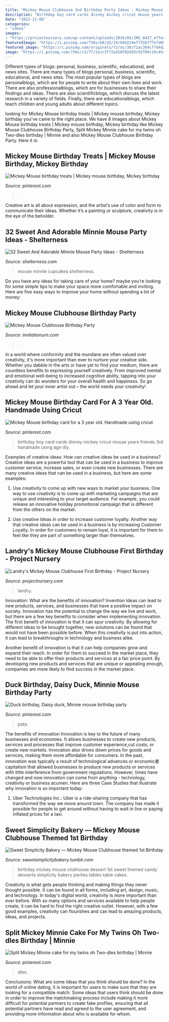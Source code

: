 ```yaml
---
title: "Mickey Mouse Clubhouse 2nd Birthday Party Ideas : Mickey Mouse Clubhouse Birthday Party"
description: "Birthday boy card cards disney mickey cricut mouse years friends 3rd handmade using age diy"
date: "2022-11-08"
categories:
- "ideas"
images:
- "https://projectnursery.com/wp-content/uploads/2016/05/IMG_8427_effect-683x1024.jpg"
featuredImage: "https://i.pinimg.com/736x/b8/d2/24/b8d224ef731bf77e7d09d9c5d269813a--birthday-decorations-birthday-party-ideas.jpg"
featured_image: "https://i.pinimg.com/originals/f2/ac/36/f2ac364c77d4d22674dc4ae65885c980.jpg"
image: "https://i.pinimg.com/736x/c3/f7/2a/c3f72ad10f02dd3c92f09c10c454df3f--mickey-and-friends-mickey-mouse-birthday.jpg"
---
```



Different types of blogs: personal, business, scientific, educational, and news sites.
There are many types of blogs personal, business, scientific, educational, and news sites. The most popular types of blogs are personalblogs, which are for people to write about their own lives and work. There are also professionalblogs, which are for businesses to share their findings and ideas. There are also scientificblogs, which discuss the latest research in a variety of fields. Finally, there are educationalblogs, which teach children and young adults about different topics.

	

		
looking for Mickey Mouse birthday treats | Mickey mouse birthday, Mickey birthday you've came to the right place. We have 8 Images about Mickey Mouse birthday treats | Mickey mouse birthday, Mickey birthday like Mickey Mouse Clubhouse Birthday Party, Split Mickey Minnie cake for my twins oh Two-dles birthday | Minnie and also Mickey Mouse Clubhouse Birthday Party. Here it is:
		
    
## Mickey Mouse Birthday Treats | Mickey Mouse Birthday, Mickey Birthday

<img loading=lazy src="https://i.pinimg.com/originals/f2/ac/36/f2ac364c77d4d22674dc4ae65885c980.jpg" onerror="this.onerror=null;this.src='https://tse1.mm.bing.net/th?id=OIP.TKrgK9YqMF9GQ7zKohtCIwHaJ4&amp;pid=15.1';" alt="Mickey Mouse birthday treats | Mickey mouse birthday, Mickey birthday">

_Source: pinterest.com_

>. 

	

Creative art is all about expression, and the artist’s use of color and form to communicate their ideas. Whether it’s a painting or sculpture, creativity is in the eye of the beholder.

    
## 32 Sweet And Adorable Minnie Mouse Party Ideas - Shelterness

<img loading=lazy src="https://i.shelterness.com/2016/10/28-Minnie-Mouse-cupcakes.jpg" onerror="this.onerror=null;this.src='https://tse3.mm.bing.net/th?id=OIP.OLMBMMxPQuUPPwyOjQB9bQHaJ4&amp;pid=15.1';" alt="32 Sweet And Adorable Minnie Mouse Party Ideas - Shelterness">

_Source: shelterness.com_

>mouse minnie cupcakes shelterness. 

	

Do you have any ideas for taking care of your home? maybe you’re looking for some simple tips to make your space more comfortable and inviting. Here are five easy ways to improve your home without spending a lot of money:

    
## Mickey Mouse Clubhouse Birthday Party

<img loading=lazy src="https://www.invitationurn.com/wp-content/uploads/2016/07/mickey_mouse_clubhouse_birthday_party_supplies.jpg" onerror="this.onerror=null;this.src='https://tse2.mm.bing.net/th?id=OIP.7WenP5F68pL9T94P09Mg2AHaHa&amp;pid=15.1';" alt="Mickey Mouse Clubhouse Birthday Party">

_Source: invitationurn.com_

>. 

	

In a world where conformity and the mundane are often valued over creativity, it's more important than ever to nurture your creative side. Whether you dabble in the arts or have yet to find your medium, there are countless benefits to expressing yourself creatively. From improved mental and emotional well-being to increased cognitive ability, tapping into your creativity can do wonders for your overall health and happiness. So go ahead and let your inner artist out – the world needs your creativity!

    
## Mickey Mouse Birthday Card For A 3 Year Old. Handmade Using Cricut

<img loading=lazy src="https://i.pinimg.com/736x/c3/f7/2a/c3f72ad10f02dd3c92f09c10c454df3f--mickey-and-friends-mickey-mouse-birthday.jpg" onerror="this.onerror=null;this.src='https://tse4.mm.bing.net/th?id=OIP.8bGKICqij4IvDPNVUwpMigHaJ3&amp;pid=15.1';" alt="Mickey Mouse birthday card for a 3 year old. Handmade using cricut">

_Source: pinterest.com_

>birthday boy card cards disney mickey cricut mouse years friends 3rd handmade using age diy. 

	

Examples of creative ideas: How can creative ideas be used in a business?
Creative ideas are a powerful tool that can be used in a business to improve customer service, increase sales, or even create new businesses. There are many creative ideas that can be used in a business, but here are some examples:
1. Use creativity to come up with new ways to market your business. One way to use creativity is to come up with marketing campaigns that are unique and interesting to your target audience. For example, you could release an innovative holiday promotional campaign that is different from the others on the market.

2. Use creative Ideas in order to increase customer loyalty. Another way that creative ideas can be used in a business is by increasing Customer Loyalty. In order for customers to remain loyal, it is important for them to feel like they are part of something larger than themselves.

    
## Landry&#039;s Mickey Mouse Clubhouse First Birthday - Project Nursery

<img loading=lazy src="https://projectnursery.com/wp-content/uploads/2016/05/IMG_8427_effect-683x1024.jpg" onerror="this.onerror=null;this.src='https://tse2.mm.bing.net/th?id=OIP.nAEpUvUbEHEwrZjhbS4ECgHaLG&amp;pid=15.1';" alt="Landry&#039;s Mickey Mouse Clubhouse First Birthday - Project Nursery">

_Source: projectnursery.com_

>landry. 

	

Innovation: What are the benefits of innovation?
Invention Ideas can lead to new products, services, and businesses that have a positive impact on society. Innovation has the potential to change the way we live and work, but there are a few key benefits to consider when implementing innovation. 
The first benefit of innovation is that it can spur creativity. By allowing for different ideas to be brought together, new solutions can be found that would not have been possible before. When this creativity is put into action, it can lead to breakthroughs in technology and business alike. 

Another benefit of innovation is that it can help companies grow and expand their reach. In order for them to succeed in the market place, they need to be able to offer their products and services at a fair price point. By developing new products and services that are unique or appealing enough, companies are more likely to find success in the market place.

    
## Duck Birthday, Daisy Duck, Minnie Mouse Birthday Party

<img loading=lazy src="https://i.pinimg.com/736x/b8/d2/24/b8d224ef731bf77e7d09d9c5d269813a--birthday-decorations-birthday-party-ideas.jpg" onerror="this.onerror=null;this.src='https://tse3.mm.bing.net/th?id=OIP.t-a_qrxqrK4OpQmYBtLCkAHaLH&amp;pid=15.1';" alt="Duck birthday, Daisy duck, Minnie mouse birthday party">

_Source: pinterest.com_

>pata. 

	

The benefits of innovation
Innovation is key to the future of many businesses and economies. It allows businesses to create new products, services and processes that improve customer experience,cut costs, or create new markets. Innovation also drives down prices for goods and services, making them more affordable for consumers. In the past, innovation was typically a result of technological advances or economic者 capitalism that allowed businesses to produce new products or services with little interference from government regulations. However, times have changed and now innovation can come from anything - technology, creativity or business acumen. Here are three Case Studies that illustrate why innovation is so important today: 
1) Uber Technologies Inc.: Uber is a ride-sharing company that has transformed the way we move around town. The company has made it possible for people to get around without having to wait in line or paying inflated prices for a taxi.

    
## Sweet Simplicity Bakery — Mickey Mouse Clubhouse Themed 1st Birthday

<img loading=lazy src="https://66.media.tumblr.com/f0d38ca98ebe60344c528a96a88ce1a3/tumblr_n7ski2Mfuv1ty8ibio6_1280.jpg" onerror="this.onerror=null;this.src='https://tse4.mm.bing.net/th?id=OIP.bsNebzgbDMMeAA58pEidLQHaLH&amp;pid=15.1';" alt="Sweet Simplicity Bakery — Mickey Mouse Clubhouse themed 1st Birthday">

_Source: sweetsimplicitybakery.tumblr.com_

>birthday mickey mouse clubhouse dessert 1st sweet themed candy desserts simplicity bakery parties tables table cakes. 

	

Creativity is what gets people thinking and making things they never thought possible. It can be found in all forms, including art, design, music, and technology. In today's digital world, creativity is more important than ever before. With so many options and services available to help people create, it can be hard to find the right creative outlet. However, with a few good examples, creativity can flourishes and can lead to amazing products, ideas, and projects.

    
## Split Mickey Minnie Cake For My Twins Oh Two-dles Birthday | Minnie

<img loading=lazy src="https://i.pinimg.com/736x/be/a8/d7/bea8d7d7ca567c5119b0c34e9dc0536c.jpg" onerror="this.onerror=null;this.src='https://tse3.mm.bing.net/th?id=OIP.9CDB5HHpWvCxZQmq75DyJQHaHb&amp;pid=15.1';" alt="Split Mickey Minnie cake for my twins oh Two-dles birthday | Minnie">

_Source: pinterest.com_

>dles. 

	

Conclusions: What are some Ideas that you think should be done?
In the world of online dating, it is important for users to make sure that they are looking for a compatible match. Some ideas that users think should be done in order to improve the matchmaking process include making it more difficult for potential partners to create fake profiles, ensuring that all potential partners have read and agreed to the user agreement, and providing more information about who is available for whom.

